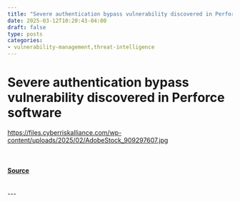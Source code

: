 ```yaml
---
title: "Severe authentication bypass vulnerability discovered in Perforce software"
date: 2025-03-12T10:20:43-04:00
draft: false
type: posts
categories: 
- vulnerability-management,threat-intelligence
---
```

# Severe authentication bypass vulnerability discovered in Perforce software
https://files.cyberriskalliance.com/wp-content/uploads/2025/02/AdobeStock_909297607.jpg
<br/>

<br/>


#### [Source](https://www.scworld.com/brief/severe-authentication-bypass-vulnerability-discovered-in-perforce-software)

<br/>
---
